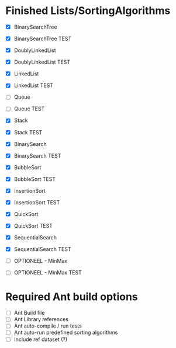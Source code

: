 # Finished Lists/SortingAlgorithms
- [x] BinarySearchTree
- [x] BinarySearchTree TEST
- [x] DoublyLinkedList
- [x] DoublyLinkedList TEST
- [X] LinkedList
- [X] LinkedList TEST
- [ ] Queue
- [ ] Queue TEST
- [x] Stack 
- [x] Stack TEST
- [x] BinarySearch
- [x] BinarySearch TEST
- [x] BubbleSort
- [x] BubbleSort TEST
- [x] InsertionSort
- [x] InsertionSort TEST
- [x] QuickSort
- [x] QuickSort TEST
- [x] SequentialSearch
- [x] SequentialSearch TEST
- [ ] OPTIONEEL - MinMax
- [ ] OPTIONEEL - MinMax TEST


# Required Ant build options
- [ ] Ant Build file
- [ ] Ant Library references
- [ ] Ant auto-compile / run tests
- [ ] Ant auto-run predefined sorting algorithms
- [ ] Include ref dataset (?)